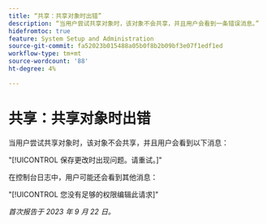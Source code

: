 ```yaml
---
title: “共享：共享对象时出错”
description: “当用户尝试共享对象时，该对象不会共享，并且用户会看到一条错误消息。”
hidefromtoc: true
feature: System Setup and Administration
source-git-commit: fa52023b015488a05b0f8b2b09bf3e07f1edf1ed
workflow-type: tm+mt
source-wordcount: '88'
ht-degree: 4%

---
```



# 共享：共享对象时出错

当用户尝试共享对象时，该对象不会共享，并且用户会看到以下消息：

&quot;[!UICONTROL 保存更改时出现问题。请重试。]&quot;

在控制台日志中，用户可能还会看到其他消息：

&quot;[!UICONTROL 您没有足够的权限编辑此请求]&quot;

_首次报告于 2023 年 9 月 22 日。_


